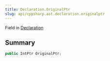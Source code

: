 ```yaml
---
title: Declaration.OriginalPtr
slug: api/cppsharp.ast.declaration.originalptr
---
```

Field in [Declaration](/api/cppsharp/ast/declaration)

## Summary



```csharp
public IntPtr OriginalPtr;
```


